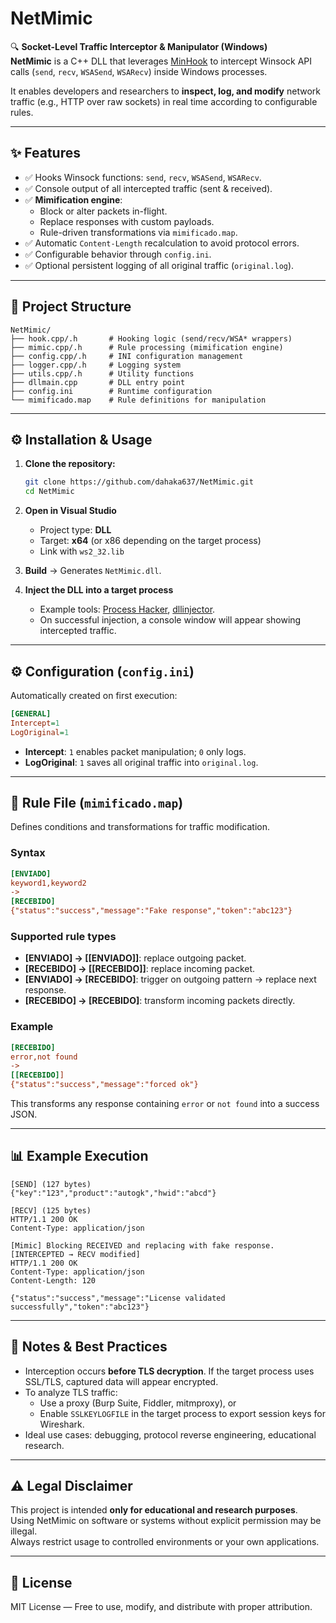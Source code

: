 # NetMimic

🔍 **Socket-Level Traffic Interceptor & Manipulator (Windows)**  
**NetMimic** is a C++ DLL that leverages [MinHook](https://github.com/TsudaKageyu/minhook) to intercept Winsock API calls (`send`, `recv`, `WSASend`, `WSARecv`) inside Windows processes.

It enables developers and researchers to **inspect, log, and modify** network traffic (e.g., HTTP over raw sockets) in real time according to configurable rules.

---

## ✨ Features

- ✅ Hooks Winsock functions: `send`, `recv`, `WSASend`, `WSARecv`.
- ✅ Console output of all intercepted traffic (sent & received).
- ✅ **Mimification engine**:
  - Block or alter packets in-flight.
  - Replace responses with custom payloads.
  - Rule-driven transformations via `mimificado.map`.
- ✅ Automatic `Content-Length` recalculation to avoid protocol errors.
- ✅ Configurable behavior through `config.ini`.
- ✅ Optional persistent logging of all original traffic (`original.log`).

---

## 📂 Project Structure

```
NetMimic/
├── hook.cpp/.h       # Hooking logic (send/recv/WSA* wrappers)
├── mimic.cpp/.h      # Rule processing (mimification engine)
├── config.cpp/.h     # INI configuration management
├── logger.cpp/.h     # Logging system
├── utils.cpp/.h      # Utility functions
├── dllmain.cpp       # DLL entry point
├── config.ini        # Runtime configuration
└── mimificado.map    # Rule definitions for manipulation
```

---

## ⚙️ Installation & Usage

1. **Clone the repository:**
   ```bash
   git clone https://github.com/dahaka637/NetMimic.git
   cd NetMimic
   ```

2. **Open in Visual Studio**
   - Project type: **DLL**
   - Target: **x64** (or x86 depending on the target process)
   - Link with `ws2_32.lib`

3. **Build** → Generates `NetMimic.dll`.

4. **Inject the DLL into a target process**
   - Example tools: [Process Hacker](https://processhacker.sourceforge.io/), [dllinjector](https://github.com/OpenSecurityResearch/dllinjector).
   - On successful injection, a console window will appear showing intercepted traffic.

---

## ⚙️ Configuration (`config.ini`)

Automatically created on first execution:

```ini
[GENERAL]
Intercept=1
LogOriginal=1
```

- **Intercept**: `1` enables packet manipulation; `0` only logs.
- **LogOriginal**: `1` saves all original traffic into `original.log`.

---

## 📝 Rule File (`mimificado.map`)

Defines conditions and transformations for traffic modification.

### Syntax
```ini
[ENVIADO]
keyword1,keyword2
->
[RECEBIDO]
{"status":"success","message":"Fake response","token":"abc123"}
```

### Supported rule types
- **[ENVIADO] → [[ENVIADO]]**: replace outgoing packet.
- **[RECEBIDO] → [[RECEBIDO]]**: replace incoming packet.
- **[ENVIADO] → [RECEBIDO]**: trigger on outgoing pattern → replace next response.
- **[RECEBIDO] → [RECEBIDO]**: transform incoming packets directly.

### Example
```ini
[RECEBIDO]
error,not found
->
[[RECEBIDO]]
{"status":"success","message":"forced ok"}
```
This transforms any response containing `error` or `not found` into a success JSON.

---

## 📊 Example Execution

```
[SEND] (127 bytes)
{"key":"123","product":"autogk","hwid":"abcd"}

[RECV] (125 bytes)
HTTP/1.1 200 OK
Content-Type: application/json

[Mimic] Blocking RECEIVED and replacing with fake response.
[INTERCEPTED → RECV modified]
HTTP/1.1 200 OK
Content-Type: application/json
Content-Length: 120

{"status":"success","message":"License validated successfully","token":"abc123"}
```

---

## 📌 Notes & Best Practices

- Interception occurs **before TLS decryption**. If the target process uses SSL/TLS, captured data will appear encrypted.
- To analyze TLS traffic:
  - Use a proxy (Burp Suite, Fiddler, mitmproxy), or
  - Enable `SSLKEYLOGFILE` in the target process to export session keys for Wireshark.
- Ideal use cases: debugging, protocol reverse engineering, educational research.

---

## ⚠️ Legal Disclaimer

This project is intended **only for educational and research purposes**.  
Using NetMimic on software or systems without explicit permission may be illegal.  
Always restrict usage to controlled environments or your own applications.

---

## 📜 License

MIT License — Free to use, modify, and distribute with proper attribution.
